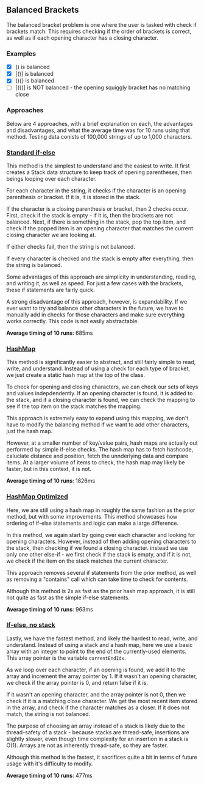 ## Balanced Brackets
The balanced bracket problem is one where the user is tasked with check if brackets match. This requires checking if the order of brackets is correct, as well as if each opening character has a closing character.

### Examples
- [x] () is balanced
- [x] [()] is balanced
- [x] (){} is balanced
- [ ] [({)] is NOT balanced - the opening squiggly bracket has no matching close

### Approaches
Below are 4 approaches, with a brief explanation on each, the advantages and disadvantages, and what the average time was for 10 runs using that method. Testing data conists of 100,000 strings of up to 1,000 characters.

### [Standard if-else](https://github.com/mrmattkennedy/Balanced-Brackets/blob/main/src/Balancers.java#L29)
This method is the simplest to understand and the easiest to write. It first creates a Stack data structure to keep track of opening parentheses, then beings looping over each character.

For each character in the string, it checks if the character is an opening parenthesis or bracket. If it is, it is stored in the stack.

If the character is a closing parenthesis or bracket, then 2 checks occur. First, check if the stack is empty - if it is, then the brackets are not balanced. Next, if there is something in the stack, pop the top item, and check if the popped item is an opening character that matches the current closing character we are looking at.

If either checks fail, then the string is not balanced.

If every character is checked and the stack is empty after everything, then the string is balanced.

Some advantages of this approach are simplicity in understanding, reading, and writing it, as well as speed. For just a few cases with the brackets, these if statements are fairly quick. 

A strong disadvantage of this approach, however, is expandability. If we ever want to try and balance other characters in the future, we have to manually add in checks for those characters and make sure everything works correctly. This code is not easily abstractable.


**Average timing of 10 runs**: 685ms


### [HashMap](https://github.com/mrmattkennedy/Balanced-Brackets/blob/main/src/Balancers.java#L82)
This method is significantly easier to abstract, and still fairly simple to read, write, and understand. Instead of using a check for each type of bracket, we just create a static hash map at the top of the class.

To check for opening and closing characters, we can check our sets of keys and values indepdendently. If an opening character is found, it is added to the stack, and if a closing character is found, we can check the mapping to see if the top item on the stack matches the mapping.

This approach is extremely easy to expand using this mapping, we don't have to modify the balancing method if we want to add other characters, just the hash map.

However, at a smaller number of key/value pairs, hash maps are actually out performed by simple if-else checks. The hash map has to fetch hashcode, caluclate distance and position, fetch the unnderlying data and compare items. At a larger volume of items to check, the hash map may likely be faster, but in this context, it is not.


**Average timing of 10 runs**: 1826ms


### [HashMap Optimized](https://github.com/mrmattkennedy/Balanced-Brackets/blob/main/src/Balancers.java#L125)
Here, we are still using a hash map in roughly the same fashion as the prior method, but with some improvements. This method showcases how ordering of if-else statements and logic can make a large difference.

In this method, we again start by going over each character and looking for opening characters. However, instead of then adding opening characters to the stack, then checking if we found a closing character. instead we use only one other else-if - we first check if the stack is empty, and if it is not, we check if the item on the stack matches the current character.

This approach removes several if statements from the prior method, as well as removing a "contains" call which can take time to check for contents.

Although this method is 2x as fast as the prior hash map approach, it is still not quite as fast as the simple if-else statements.


**Average timing of 10 runs**: 963ms


### [If-else, no stack](https://github.com/mrmattkennedy/Balanced-Brackets/blob/main/src/Balancers.java#L155)
Lastly, we have the fastest method, and likely the hardest to read, write, and understand. Instead of using a stack and a hash map, here we use a basic array with an integer to point to the end of the currently-used elements. This array pointer is the variable `currentEndIdx`.

As we loop over each character, if an opening is found, we add it to the array and increment the array pointer by 1. If it wasn't an opening character, we check if the array pointer is 0, and return false if it is.

If it wasn't an opening character, and the array pointer is not 0, then we check if it is a matching close character. We get the most recent item stored in the array, and check if the character matches as a closer. If it does not match, the string is not balanced.

The purpose of choosing an array instead of a stack is likely due to the thread-safety of a stack - because stacks are thread-safe, insertions are slightly slower, even though time complexity for an insertion in a stack is O(1). Arrays are not as inherently thread-safe, so they are faster.

Although this method is the fastest, it sacrifices quite a bit in terms of future usage with it's difficulty to modify.


**Average timing of 10 runs**: 477ms

